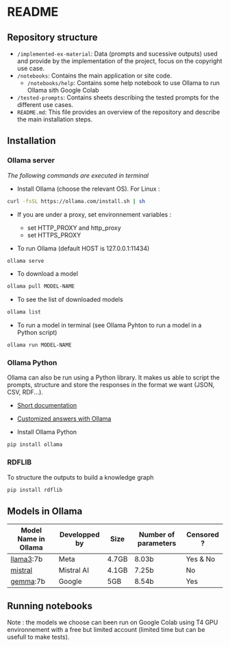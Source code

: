 # README
## Repository structure
- `/implemented-ex-material`: Data (prompts and sucessive outputs) used and provide by the implementation of the project, focus on the copyright use case.
- `/notebooks`: Contains the main application or site code.
  - `/notebooks/help`: Contains some help notebook to use Ollama to run Ollama sith Google Colab
- `/tested-prompts`: Contains sheets describing the tested prompts for the different use cases.
- `README.md`: This file provides an overview of the repository and describe the main installation steps.

## Installation
### Ollama server
*The following commands are executed in terminal*
* Install Ollama (choose the relevant OS). For Linux :
```bash
curl -fsSL https://ollama.com/install.sh | sh
```
* If you are under a proxy, set environnement variables :
    - set HTTP_PROXY and http_proxy 
    - set HTTPS_PROXY

* To run Ollama (default HOST is 127.0.0.1:11434)
```bash
ollama serve
```
* To download a model
```bash
ollama pull MODEL-NAME
```
* To see the list of downloaded models
```bash
ollama list
```
* To run a model in terminal (see Ollama Pyhton to run a model in a Python script)
```bash
ollama run MODEL-NAME
```
### Ollama Python
Ollama can also be run using a Python library. It makes us able to script the prompts, structure and store the responses in the format we want (JSON, CSV, RDF...).

* [Short documentation](https://www.ollama.com/blog/python-javascript-libraries)
* [Customized answers with Ollama](https://github.com/ollama/ollama/blob/main/docs/api.md)

* Install Ollama Python
```bash
pip install ollama
```
### RDFLIB
To structure the outputs to build a knowledge graph
```bash
pip install rdflib
```

## Models in Ollama
| Model Name in Ollama | Developped by | Size |Number of parameters|Censored ?|
|------------|-------------|---------|-------------|---------|
| [llama3](https://www.ollama.com/library/llama3):7b|Meta|4.7GB|8.03b|Yes & No|
| [mistral](https://www.ollama.com/library/mistral) |Mistral AI|4.1GB|7.25b|No|
| [gemma](https://www.ollama.com/library/gemma):7b |Google|5GB|8.54b|Yes|

## Running notebooks

Note : the models we choose can been run on Google Colab using T4 GPU environnement with a free but limited account (limited time but can be usefull to make tests).
